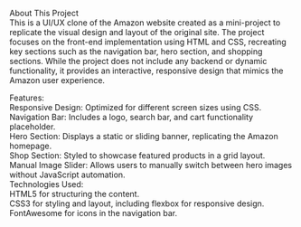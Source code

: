 About This Project<br>
This is a UI/UX clone of the Amazon website created as a mini-project to replicate the visual design and layout of the original site. The project focuses on the front-end implementation using HTML and CSS, recreating key sections such as the navigation bar, hero section, and shopping sections. While the project does not include any backend or dynamic functionality, it provides an interactive, responsive design that mimics the Amazon user experience.

Features:<br>
Responsive Design: Optimized for different screen sizes using CSS.<br>
Navigation Bar: Includes a logo, search bar, and cart functionality placeholder.<br>
Hero Section: Displays a static or sliding banner, replicating the Amazon homepage.<br>
Shop Section: Styled to showcase featured products in a grid layout.<br>
Manual Image Slider: Allows users to manually switch between hero images without JavaScript automation.<br>
Technologies Used:<br>
HTML5 for structuring the content.<br>
CSS3 for styling and layout, including flexbox for responsive design.<br>
FontAwesome for icons in the navigation bar.

